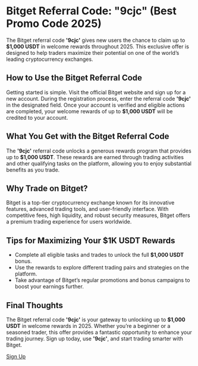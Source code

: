 # Bitget Referral Code: "9cjc" (Best Promo Code 2025)

The Bitget referral code **'9cjc'** gives new users the chance to claim up to **$1,000 USDT** in welcome rewards throughout 2025. This exclusive offer is designed to help traders maximize their potential on one of the world’s leading cryptocurrency exchanges. 

## How to Use the Bitget Referral Code

Getting started is simple. Visit the official Bitget website and sign up for a new account. During the registration process, enter the referral code **'9cjc'** in the designated field. Once your account is verified and eligible actions are completed, your welcome rewards of up to **$1,000 USDT** will be credited to your account.

## What You Get with the Bitget Referral Code

The **'9cjc'** referral code unlocks a generous rewards program that provides up to **$1,000 USDT**. These rewards are earned through trading activities and other qualifying tasks on the platform, allowing you to enjoy substantial benefits as you trade.

## Why Trade on Bitget?

Bitget is a top-tier cryptocurrency exchange known for its innovative features, advanced trading tools, and user-friendly interface. With competitive fees, high liquidity, and robust security measures, Bitget offers a premium trading experience for users worldwide.

## Tips for Maximizing Your $1K USDT Rewards

- Complete all eligible tasks and trades to unlock the full **$1,000 USDT** bonus.
- Use the rewards to explore different trading pairs and strategies on the platform.
- Take advantage of Bitget’s regular promotions and bonus campaigns to boost your earnings further.

## Final Thoughts

The Bitget referral code **'9cjc'** is your gateway to unlocking up to **$1,000 USDT** in welcome rewards in 2025. Whether you’re a beginner or a seasoned trader, this offer provides a fantastic opportunity to enhance your trading journey. Sign up today, use **'9cjc'**, and start trading smarter with Bitget.

[Sign Up](https://partner.bitget.com/bg/AJV46Q)
